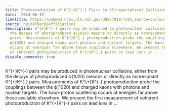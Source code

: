 ```yaml
---
title: Photoproduction of K^{+}K^{-} Pairs in Ultraperipheral Collisions
date: '2024-06-15'
linkTitle: https://pubmed.ncbi.nlm.nih.gov/38877919/?utm_source=curl&utm_medium=rss&utm_campaign=pubmed-2&utm_content=1FakS-2QOkCT8HsMOQP1bCRQ4YzyumYOmxmF0moLsQ3dFB1E9V&fc=20220326224207&ff=20240615180904&v=2.18.0.post9+e462414
source: heidelberg[Affiliation]
description: K^{+}K^{-} pairs may be produced in photonuclear collisions, either from
  the decays of photoproduced ϕ(1020) mesons or directly as nonresonant K^{+}K^{-}
  pairs. Measurements of K^{+}K^{-} photoproduction probe the couplings between the
  ϕ(1020) and charged kaons with photons and nuclear targets. The kaon-proton scattering
  occurs at energies far above those available elsewhere. We present the first measurement
  of coherent photoproduction of K^{+}K^{-} pairs on lead ions in ...
disable_comments: true
---
```

K^{+}K^{-} pairs may be produced in photonuclear collisions, either from the decays of photoproduced ϕ(1020) mesons or directly as nonresonant K^{+}K^{-} pairs. Measurements of K^{+}K^{-} photoproduction probe the couplings between the ϕ(1020) and charged kaons with photons and nuclear targets. The kaon-proton scattering occurs at energies far above those available elsewhere. We present the first measurement of coherent photoproduction of K^{+}K^{-} pairs on lead ions in ...